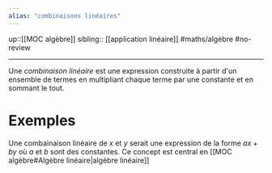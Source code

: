 ```yaml
---
alias: "combinaisons linéaires"
---
```

up::[[MOC algèbre]]
sibling:: [[application linéaire]]
#maths/algèbre #no-review 

---
Une _combinaison linéaire_ est une expression construite à partir d'un ensemble de termes en multipliant chaque terme par une constante et en sommant le tout.

# Exemples
Une combainaison linéaire de $x$ et $y$ serait une expression de la forme $ax + by$ où $a$ et $b$ sont des constantes.
Ce concept est central en [[MOC algèbre#Algèbre linéaire|algèbre linéaire]]

